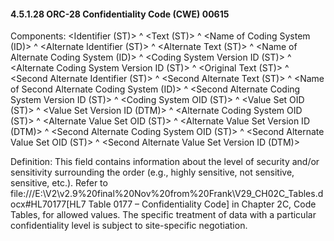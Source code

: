 #### 4.5.1.28 ORC-28 Confidentiality Code (CWE) 00615

Components: &lt;Identifier (ST)> ^ &lt;Text (ST)> ^ &lt;Name of Coding System (ID)> ^ &lt;Alternate Identifier (ST)> ^ &lt;Alternate Text (ST)> ^ &lt;Name of Alternate Coding System (ID)> ^ &lt;Coding System Version ID (ST)> ^ &lt;Alternate Coding System Version ID (ST)> ^ &lt;Original Text (ST)> ^ &lt;Second Alternate Identifier (ST)> ^ &lt;Second Alternate Text (ST)> ^ &lt;Name of Second Alternate Coding System (ID)> ^ &lt;Second Alternate Coding System Version ID (ST)> ^ &lt;Coding System OID (ST)> ^ &lt;Value Set OID (ST)> ^ &lt;Value Set Version ID (DTM)> ^ &lt;Alternate Coding System OID (ST)> ^ &lt;Alternate Value Set OID (ST)> ^ &lt;Alternate Value Set Version ID (DTM)> ^ &lt;Second Alternate Coding System OID (ST)> ^ &lt;Second Alternate Value Set OID (ST)> ^ &lt;Second Alternate Value Set Version ID (DTM)>

Definition: This field contains information about the level of security and/or sensitivity surrounding the order (e.g., highly sensitive, not sensitive, sensitive, etc.). Refer to file:///E:\V2\v2.9%20final%20Nov%20from%20Frank\V29_CH02C_Tables.docx#HL70177[HL7 Table 0177 – Confidentiality Code] in Chapter 2C, Code Tables, for allowed values. The specific treatment of data with a particular confidentiality level is subject to site-specific negotiation.
